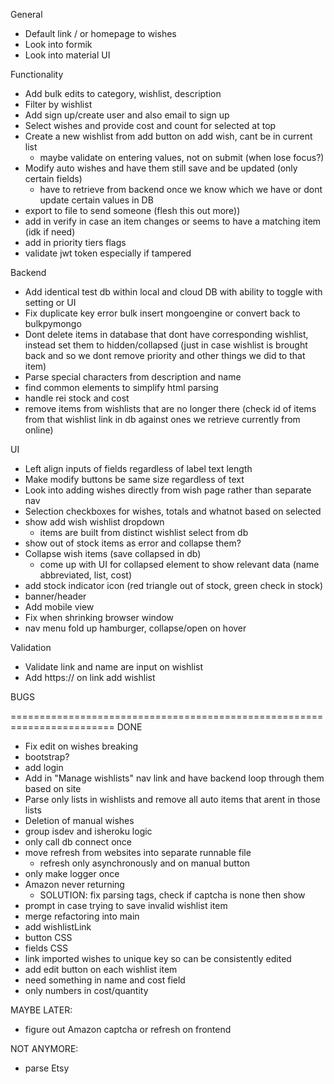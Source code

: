 General
- Default link / or homepage to wishes
- Look into formik
- Look into material UI

Functionality
- Add bulk edits to category, wishlist, description
- Filter by wishlist
- Add sign up/create user and also email to sign up
- Select wishes and provide cost and count for selected at top
- Create a new wishlist from add button on add wish, cant be in current list
  - maybe validate on entering values, not on submit (when lose focus?)
- Modify auto wishes and have them still save and be updated (only certain fields)
  - have to retrieve from backend once we know which we have or dont update certain values in DB
- export to file to send someone (flesh this out more))
- add in verify in case an item changes or seems to have a matching item (idk if need)
- add in priority tiers flags
- validate jwt token especially if tampered

Backend
- Add identical test db within local and cloud DB with ability to toggle with setting or UI
- Fix duplicate key error bulk insert mongoengine or convert back to bulkpymongo
- Dont delete items in database that dont have corresponding wishlist, instead set them to hidden/collapsed (just in case wishlist is brought back and so we dont remove priority and other things we did to that item)
- Parse special characters from description and name
- find common elements to simplify html parsing
- handle rei stock and cost
- remove items from wishlists that are no longer there (check id of items from that wishlist link in db against ones we retrieve currently from online)

UI
- Left align inputs of fields regardless of label text length
- Make modify buttons be same size regardless of text
- Look into adding wishes directly from wish page rather than separate nav
- Selection checkboxes for wishes, totals and whatnot based on selected
- show add wish wishlist dropdown
  - items are built from distinct wishlist select from db
- show out of stock items as error and collapse them?
- Collapse wish items (save collapsed in db)
  - come up with UI for collapsed element to show relevant data (name abbreviated, list, cost)
- add stock indicator icon (red triangle out of stock, green check in stock)
- banner/header
- Add mobile view
- Fix when shrinking browser window
- nav menu fold up hamburger, collapse/open on hover

Validation
- Validate link and name are input on wishlist
- Add https:// on link add wishlist

BUGS

========================================================================
DONE
- Fix edit on wishes breaking
- bootstrap?
- add login
- Add in "Manage wishlists" nav link and have backend loop through them based on site
- Parse only lists in wishlists and remove all auto items that arent in those lists
- Deletion of manual wishes
- group isdev and isheroku logic
- only call db connect once
- move refresh from websites into separate runnable file
  - refresh only asynchronously and on manual button
- only make logger once
- Amazon never returning 
  - SOLUTION: fix parsing tags, check if captcha is none then show
- prompt in case trying to save invalid wishlist item
- merge refactoring into main
- add wishlistLink
- button CSS
- fields CSS
- link imported wishes to unique key so can be consistently edited
- add edit button on each wishlist item
- need something in name and cost field
- only numbers in cost/quantity

MAYBE LATER:
- figure out Amazon captcha or refresh on frontend

NOT ANYMORE:
- parse Etsy